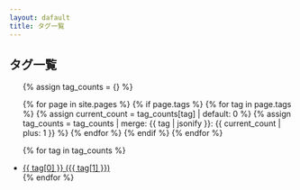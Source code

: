 ```yaml
---
layout: dafault
title: タグ一覧
---
```


<h2>タグ一覧</h2>

<ul>
  {% assign tag_counts = {} %}

  {% for page in site.pages %}
    {% if page.tags %}
      {% for tag in page.tags %}
        {% assign current_count = tag_counts[tag] | default: 0 %}
        {% assign tag_counts = tag_counts | merge: {{ tag | jsonify }}: {{ current_count | plus: 1 }} %}
      {% endfor %}
    {% endif %}
  {% endfor %}

  {% for tag in tag_counts %}
    <li>
      <a href="{{ site.baseurl }}/tags/{{ tag[0] | downcase | uri_escape }}">
        {{ tag[0] }} ({{ tag[1] }})
      </a>
    </li>
  {% endfor %}
</ul>
